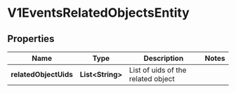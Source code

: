 # V1EventsRelatedObjectsEntity

## Properties
Name | Type | Description | Notes
------------ | ------------- | ------------- | -------------
**relatedObjectUids** | **List&lt;String&gt;** | List of uids of the related object | 
